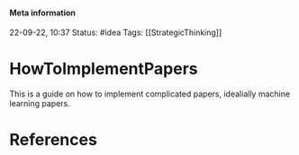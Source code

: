 #### Meta information
22-09-22, 10:37
Status: #idea
Tags: [[StrategicThinking]]





# HowToImplementPapers
This is a guide on how to implement complicated papers, idealially machine learning papers.






# References
